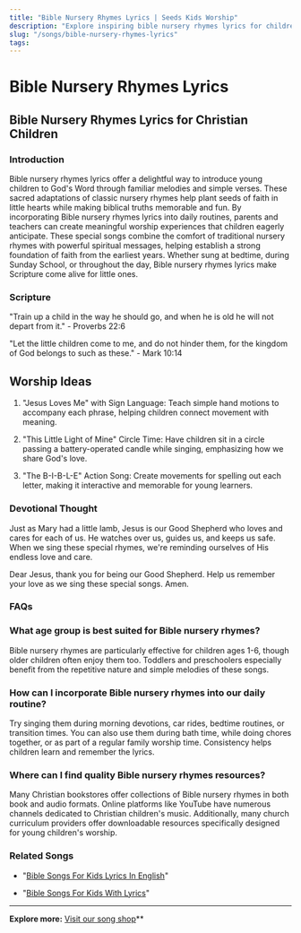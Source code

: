 ```yaml
---
title: "Bible Nursery Rhymes Lyrics | Seeds Kids Worship"
description: "Explore inspiring bible nursery rhymes lyrics for children's worship and faith development. Biblical music resources for families and ministry."
slug: "/songs/bible-nursery-rhymes-lyrics"
tags:
---
```


# Bible Nursery Rhymes Lyrics

## Bible Nursery Rhymes Lyrics for Christian Children

### Introduction
Bible nursery rhymes lyrics offer a delightful way to introduce young children to God's Word through familiar melodies and simple verses. These sacred adaptations of classic nursery rhymes help plant seeds of faith in little hearts while making biblical truths memorable and fun. By incorporating Bible nursery rhymes lyrics into daily routines, parents and teachers can create meaningful worship experiences that children eagerly anticipate. These special songs combine the comfort of traditional nursery rhymes with powerful spiritual messages, helping establish a strong foundation of faith from the earliest years. Whether sung at bedtime, during Sunday School, or throughout the day, Bible nursery rhymes lyrics make Scripture come alive for little ones.

### Scripture
"Train up a child in the way he should go, and when he is old he will not depart from it." - Proverbs 22:6

"Let the little children come to me, and do not hinder them, for the kingdom of God belongs to such as these." - Mark 10:14

## Worship Ideas
1. "Jesus Loves Me" with Sign Language: Teach simple hand motions to accompany each phrase, helping children connect movement with meaning.

2. "This Little Light of Mine" Circle Time: Have children sit in a circle passing a battery-operated candle while singing, emphasizing how we share God's love.

3. "The B-I-B-L-E" Action Song: Create movements for spelling out each letter, making it interactive and memorable for young learners.

### Devotional Thought
Just as Mary had a little lamb, Jesus is our Good Shepherd who loves and cares for each of us. He watches over us, guides us, and keeps us safe. When we sing these special rhymes, we're reminding ourselves of His endless love and care.

Dear Jesus, thank you for being our Good Shepherd. Help us remember your love as we sing these special songs. Amen.

### FAQs

### What age group is best suited for Bible nursery rhymes?
Bible nursery rhymes are particularly effective for children ages 1-6, though older children often enjoy them too. Toddlers and preschoolers especially benefit from the repetitive nature and simple melodies of these songs.

### How can I incorporate Bible nursery rhymes into our daily routine?
Try singing them during morning devotions, car rides, bedtime routines, or transition times. You can also use them during bath time, while doing chores together, or as part of a regular family worship time. Consistency helps children learn and remember the lyrics.

### Where can I find quality Bible nursery rhymes resources?
Many Christian bookstores offer collections of Bible nursery rhymes in both book and audio formats. Online platforms like YouTube have numerous channels dedicated to Christian children's music. Additionally, many church curriculum providers offer downloadable resources specifically designed for young children's worship.

### Related Songs

- "[Bible Songs For Kids Lyrics In English](/songs/bible-songs-for-kids-lyrics-in-english/)"

- "[Bible Songs For Kids With Lyrics](/songs/bible-songs-for-kids-with-lyrics/)"

---

**Explore more:** [Visit our song shop](https://seedskidsworship.com/shop)**

<!-- Schema Markup -->
<script type="application/ld+json">
{
  "@context": "https://schema.org",
  "@type": "MusicRecording",
  "name": "Bible Nursery Rhymes Lyrics",
  "byArtist": {
    "@type": "MusicGroup",
    "name": "Seeds Kids Worship"
  },
  "isFamilyFriendly": true,
  "url": "https://seedskidsworship.com/songs/bible-nursery-rhymes-lyrics/"
}
</script>